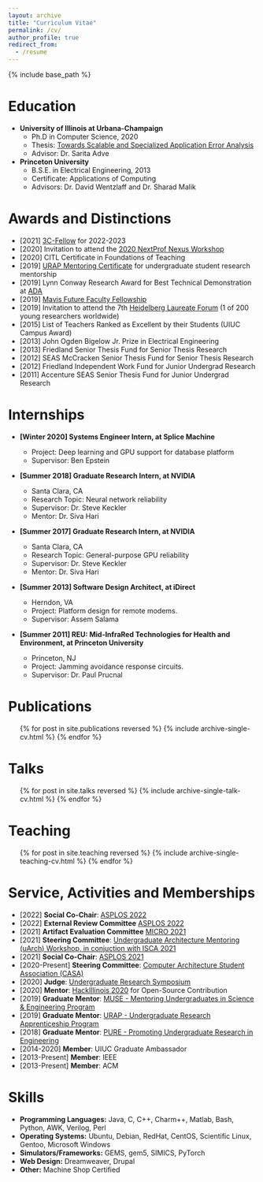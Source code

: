 ```yaml
---
layout: archive
title: "Curriculum Vitae"
permalink: /cv/
author_profile: true
redirect_from:
  - /resume
---
```


{% include base_path %}

Education
======
* **University of Illinois at Urbana-Champaign**
  * Ph.D in Computer Science, 2020
  * Thesis: [Towards Scalable and Specialized Application Error Analysis](https://www.ideals.illinois.edu/handle/2142/109425)
  * Advisor: Dr. Sarita Adve
* **Princeton University**
  * B.S.E. in Electrical Engineering, 2013
  * Certificate: Applications of Computing
  * Advisors: Dr. David Wentzlaff and Dr. Sharad Malik

Awards and Distinctions 
=====
* [2021] [3C-Fellow](https://identity.cs.duke.edu/index.html) for 2022-2023
* [2020] Invitation to attend the [2020 NextProf Nexus Workshop](http://nextprofnexus.engin.umich.edu/)
* [2020] CITL Certificate in Foundations of Teaching
* [2019] [URAP Mentoring Certificate](https://undergradresearch.illinois.edu/programs/urap.html) for undergraduate student research mentorship 
* [2019] Lynn Conway Research Award for Best Technical Demonstration at [ADA](https://adacenter.org/)
* [2019] [Mavis Future Faculty Fellowship](http://publish.illinois.edu/engr-mavis/)
* [2019] Invitation to attend the 7th [Heidelberg Laureate Forum](https://www.heidelberg-laureate-forum.org/) (1 of 200 young researchers worldwide)
* [2015] List of Teachers Ranked as Excellent by their Students (UIUC Campus Award)
* [2013] John Ogden Bigelow Jr. Prize in Electrical Engineering 
* [2013] Friedland Senior Thesis Fund for Senior Thesis Research 
* [2012] SEAS McCracken Senior Thesis Fund for Senior Thesis Research 
* [2012] Friedland Independent Work Fund for Junior Undergrad Research 
* [2011] Accenture SEAS Senior Thesis Fund for Junior Undergrad Research 

Internships
======
* **[Winter 2020] Systems Engineer Intern, at Splice Machine**
  * Project: Deep learning and GPU support for database platform
  * Supervisor: Ben Epstein

* **[Summer 2018] Graduate Research Intern, at NVIDIA**
  * Santa Clara, CA
  * Research Topic: Neural network reliability
  * Supervisor: Dr. Steve Keckler
  * Mentor: Dr. Siva Hari

* **[Summer 2017] Graduate Research Intern, at NVIDIA**
  * Santa Clara, CA
  * Research Topic: General-purpose GPU reliability
  * Supervisor: Dr. Steve Keckler
  * Mentor: Dr. Siva Hari

* **[Summer 2013] Software Design Architect, at iDirect**
  * Herndon, VA
  * Project: Platform design for remote modems.
  * Supervisor: Assem Salama

* **[Summer 2011] REU: Mid-InfraRed Technologies for Health and Environment, at Princeton University**
  * Princeton, NJ
  * Project: Jamming avoidance response circuits.
  * Supervisor: Dr. Paul Prucnal

Publications
======
  <ol>{% for post in site.publications reversed %}
    {% include archive-single-cv.html %}
  {% endfor %}</ol>
  
Talks
======
  <ul>{% for post in site.talks reversed %}
    {% include archive-single-talk-cv.html %}
  {% endfor %}</ul>
  
Teaching
======
  <ul>{% for post in site.teaching reversed %}
    {% include archive-single-teaching-cv.html %}
  {% endfor %}</ul>
 
Service, Activities and Memberships
======
* [2022] **Social Co-Chair**: [ASPLOS 2022](https://asplos-conference.org/)
* [2022] **External Review Committee** [ASPLOS 2022](https://asplos-conference.org/)
* [2021] **Artifact Evaluation Committee** [MICRO 2021](https://www.microarch.org/micro54/)
* [2021] **Steering Committee**: [Undergraduate Architecture Mentoring (uArch) Workshop, in conjuction with ISCA 2021](https://sites.google.com/wisc.edu/uarch2021/home)
* [2021] **Social Co-Chair**: [ASPLOS 2021](https://asplos-conference.org/2021/index.html)
* [2020-Present] **Steering Committee**: [Computer Architecture Student Association (CASA)](https://www.comparchsa.org/)
* [2020] **Judge**: [Undergraduate Research Symposium](http://undergradresearch.illinois.edu/symposium.html)
* [2020] **Mentor**: [HackIllinois 2020](https://www.hackillinois.org/) for Open-Source Contribution
* [2019] **Graduate Mentor**: [MUSE - Mentoring Undergraduates in Science & Engineering Program](https://muse.engineering.illinois.edu/)
* [2019] **Graduate Mentor**: [URAP - Undergraduate Research Apprenticeship Program](https://undergradresearch.illinois.edu/programs/urap.html)
* [2018] **Graduate Mentor**: [PURE - Promoting Undergraduate Research in Engineering](http://pure.engr.illinois.edu/)
* [2014-2020] **Member**: UIUC Graduate Ambassador
* [2013-Present] **Member**: IEEE
* [2013-Present] **Member**: ACM


Skills
======
* **Programming Languages:** Java, C, C++, Charm++, Matlab, Bash, Python, AWK, Verilog, Perl
* **Operating Systems:** Ubuntu, Debian, RedHat, CentOS, Scientific Linux, Gentoo, Microsoft Windows
* **Simulators/Frameworks:** GEMS, gem5, SIMICS, PyTorch
* **Web Design:** Dreamweaver, Drupal
* **Other:** Machine Shop Certified 

